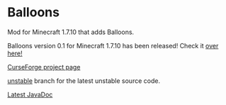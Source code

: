 # Balloons
Mod for Minecraft 1.7.10 that adds Balloons.

Balloons version 0.1 for Minecraft 1.7.10 has been released! Check it <a href="http://zanyleonic.github.io/Balloons/">over here!</a>

<a href="http://minecraft.curseforge.com/mc-mods/233770-balloons-mod">CurseForge project page</a>

<a href="http://github.com/ZanyLeonic/Balloons/tree/unstable">unstable</a> branch for the latest unstable source code.

<a href="http://ZanyLeonic.github.io/Balloons/doc/1.7.10">Latest JavaDoc</a>

